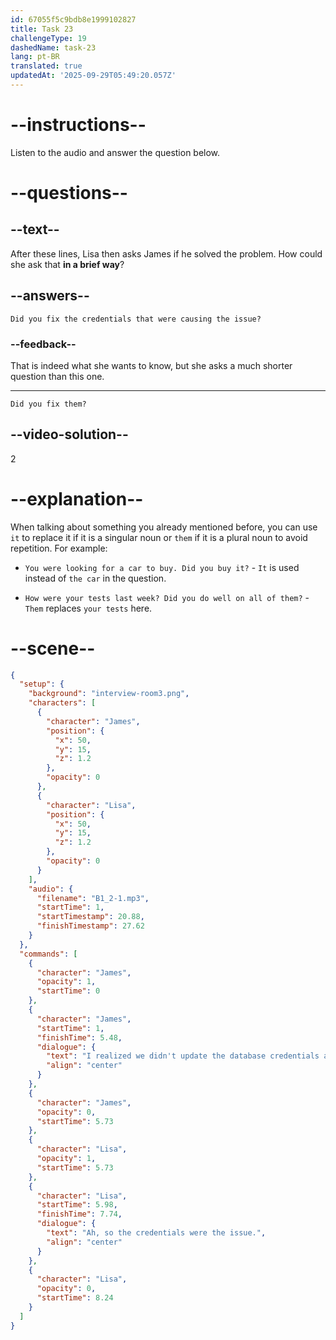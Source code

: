 ```yaml
---
id: 67055f5c9bdb8e1999102827
title: Task 23
challengeType: 19
dashedName: task-23
lang: pt-BR
translated: true
updatedAt: '2025-09-29T05:49:20.057Z'
---
```


<!-- (Audio) James: I realized we didn't update the database credentials after the last security patch. Lisa: Ah, so the credentials were the issue. -->

<!-- SPEAKING -->

# --instructions--

Listen to the audio and answer the question below.

# --questions--

## --text--

After these lines, Lisa then asks James if he solved the problem. How could she ask that **in a brief way**?

## --answers--

`Did you fix the credentials that were causing the issue?`

### --feedback--

That is indeed what she wants to know, but she asks a much shorter question than this one.

---

`Did you fix them?`

## --video-solution--

2

# --explanation--

When talking about something you already mentioned before, you can use `it` to replace it if it is a singular noun or `them` if it is a plural noun to avoid repetition. For example:

- `You were looking for a car to buy. Did you buy it?` - `It` is used instead of `the car` in the question.

- `How were your tests last week? Did you do well on all of them?` - `Them` replaces `your tests` here.

# --scene--

```json
{
  "setup": {
    "background": "interview-room3.png",
    "characters": [
      {
        "character": "James",
        "position": {
          "x": 50,
          "y": 15,
          "z": 1.2
        },
        "opacity": 0
      },
      {
        "character": "Lisa",
        "position": {
          "x": 50,
          "y": 15,
          "z": 1.2
        },
        "opacity": 0
      }
    ],
    "audio": {
      "filename": "B1_2-1.mp3",
      "startTime": 1,
      "startTimestamp": 20.88,
      "finishTimestamp": 27.62
    }
  },
  "commands": [
    {
      "character": "James",
      "opacity": 1,
      "startTime": 0
    },
    {
      "character": "James",
      "startTime": 1,
      "finishTime": 5.48,
      "dialogue": {
        "text": "I realized we didn't update the database credentials after the last security patch.",
        "align": "center"
      }
    },
    {
      "character": "James",
      "opacity": 0,
      "startTime": 5.73
    },
    {
      "character": "Lisa",
      "opacity": 1,
      "startTime": 5.73
    },
    {
      "character": "Lisa",
      "startTime": 5.98,
      "finishTime": 7.74,
      "dialogue": {
        "text": "Ah, so the credentials were the issue.",
        "align": "center"
      }
    },
    {
      "character": "Lisa",
      "opacity": 0,
      "startTime": 8.24
    }
  ]
}
```
